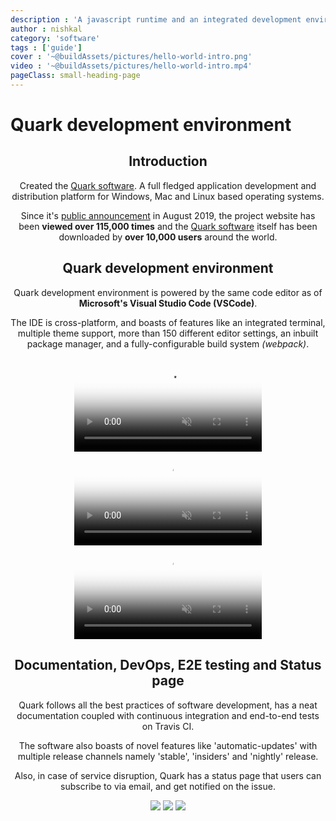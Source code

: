 ```yaml
---
description : 'A javascript runtime and an integrated development environment'
author : nishkal
category: 'software'
tags : ['guide']
cover : '~@buildAssets/pictures/hello-world-intro.png'
video : '~@buildAssets/pictures/hello-world-intro.mp4'
pageClass: small-heading-page
---
```


# Quark development environment

<Header />

## Introduction

Created the [Quark software](https://quarkjs.io). A full fledged application development and distribution platform for Windows, Mac and Linux based operating systems. 

Since it's [public announcement](https://medium.com/hackernoon/announcing-quark-a-software-sketchbook-for-your-projects-2f53553415b) in August 2019, the project website has been <strong>viewed over 115,000 times</strong> and the [Quark software](https://quarkjs.io) itself has been downloaded by <strong>over 10,000 users</strong> around the world.













## Quark development environment
Quark development environment is powered by the same code editor as of <strong>Microsoft's Visual Studio Code (VSCode)</strong>.

The IDE is cross-platform, and boasts of features like an integrated terminal,
multiple theme support, more than 150 different editor settings, an inbuilt package manager,
and a fully-configurable build system <i>(webpack)</i>.

<CustomAgile>
<video muted autoplay loop name="media" poster="~@buildAssets/pictures/hello-world-intro.png" crossorigin="anonymous" class="image-transition section-slot">
    <source src="~@buildAssets/pictures/hello-world-intro.mp4" type="video/mp4" />Your browser does not support the video tag.
</video>
<video muted autoplay loop name="media" poster="~@buildAssets/pictures/introduction.png" crossorigin="anonymous" class="image-transition section-slot">
    <source src="~@buildAssets/pictures/introduction.mp4" type="video/mp4" />Your browser does not support the video tag.
</video>
<video muted autoplay loop name="media" poster="~@buildAssets/pictures/introduction.png" crossorigin="anonymous" class="image-transition section-slot">
    <source src="~@buildAssets/pictures/terminal.mp4" type="video/mp4" />Your browser does not support the video tag.
</video>
</CustomAgile>




















## Documentation, DevOps, E2E testing and Status page
Quark follows all the best practices of software development, has a neat documentation coupled with continuous integration and end-to-end tests on Travis CI. 

The software also boasts of novel features like 'automatic-updates' with multiple release channels namely 'stable', 'insiders' and 'nightly' release. 

Also, in case of service disruption, Quark has a status page that users can subscribe to via email, and get notified on the issue.

<CustomAgile>
<img src="~@buildAssets/pictures/misc-1.jpg" class="slide" />
<img src="~@buildAssets/pictures/misc-3.jpg" class="slide" />
<img src="~@buildAssets/pictures/misc-2.jpg" class="slide" />
</CustomAgile>